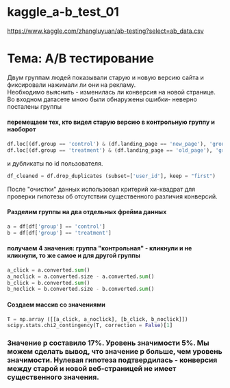 # kaggle_a-b_test_01
https://www.kaggle.com/zhangluyuan/ab-testing?select=ab_data.csv

# Тема: А/В тестирование
Двум группам людей показывали старую и новую версию сайта и фиксировали нажимали ли они на рекламу.</br>
Необходимо выяснить - изменилась ли конверсия на новой странице.</br>
Во входном датасете мною были обнаружены ошибки- неверно посталены группы</br>
#### перемещаем тех, кто видел старую версию в контрольную группу и наоборот 
```python
df.loc[(df.group == 'control') & (df.landing_page == 'new_page'), 'group'] = 'treatment' 
df.loc[(df.group == 'treatment') & (df.landing_page == 'old_page'), 'group'] = 'control'
```
и дубликаты по id пользователя.
```python
df_cleaned = df.drop_duplicates (subset=['user_id'], keep = "first")
```
После "очистки" данных использовал критерий хи-квадрат для проверки гипотезы об отсутствии существенного различия конверсий.
#### Разделим группы на два отдельных фрейма данных
```python
a = df[df['group'] == 'control'] 
b = df[df['group'] == 'treatment']
```
#### получаем 4 значения: группа "контрольная" - кликнули и не кликнули, то же самое и для другой группы
```python
a_click = a.converted.sum() 
a_noclick = a.converted.size - a.converted.sum() 
b_click = b.converted.sum() 
b_noclick = b.converted.size - b.converted.sum()
```
#### Создаем массив со значениями
```python
T = np.array ([[a_click, a_noclick], [b_click, b_noclick]])
scipy.stats.chi2_contingency(T, correction = False)[1]
```
### Значение p составило 17%. Уровень значимости 5%. Мы можем сделать вывод, что значение p больше, чем уровень значимости. Нулевая гипотеза подтвердилась - конверсия между старой и новой веб-страницей не имеет существенного значения.
